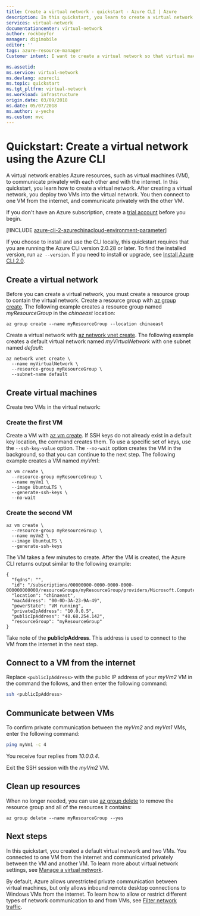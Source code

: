```yaml
---
title: Create a virtual network - quickstart - Azure CLI | Azure
description: In this quickstart, you learn to create a virtual network using the Azure portal. A virtual network enables Azure resources, such as virtual machines, to communicate privately with each other, and with the internet.
services: virtual-network
documentationcenter: virtual-network
author: rockboyfor
manager: digimobile
editor: ''
tags: azure-resource-manager
Customer intent: I want to create a virtual network so that virtual machines can communicate with privately with each other and with the internet.

ms.assetid: 
ms.service: virtual-network
ms.devlang: azurecli
ms.topic: quickstart
ms.tgt_pltfrm: virtual-network
ms.workload: infrastructure
origin.date: 03/09/2018
ms.date: 05/07/2018
ms.author: v-yeche
ms.custom: mvc
---
```


# Quickstart: Create a virtual network using the Azure CLI

A virtual network enables Azure resources, such as virtual machines (VM), to communicate privately with each other and with the internet. In this quickstart, you learn how to create a virtual network. After creating a virtual network, you deploy two VMs into the virtual network. You then connect to one VM from the internet, and communicate privately with the other VM.

If you don't have an Azure subscription, create a [trial account](https://www.azure.cn/pricing/1rmb-trial) before you begin.

[!INCLUDE [azure-cli-2-azurechinacloud-environment-parameter](../../includes/azure-cli-2-azurechinacloud-environment-parameter.md)]

If you choose to install and use the CLI locally, this quickstart requires that you are running the Azure CLI version 2.0.28 or later. To find the installed version, run `az --version`. If you need to install or upgrade, see [Install Azure CLI 2.0](https://docs.azure.cn/zh-cn/cli/install-azure-cli?view=azure-cli-latest). 

## Create a virtual network

Before you can create a virtual network, you must create a resource group to contain the virtual network. Create a resource group with [az group create](https://docs.azure.cn/zh-cn/cli/group?view=azure-cli-latest#az-group-create). The following example creates a resource group named *myResourceGroup* in the *chinaeast* location:

```azurecli 
az group create --name myResourceGroup --location chinaeast
```

Create a virtual network with [az network vnet create](https://docs.azure.cn/zh-cn/cli/network/vnet?view=azure-cli-latest#az-network-vnet-create). The following example creates a default virtual network named *myVirtualNetwork* with one subnet named *default*:

```azurecli 
az network vnet create \
  --name myVirtualNetwork \
  --resource-group myResourceGroup \
  --subnet-name default
```

## Create virtual machines

Create two VMs in the virtual network:

### Create the first VM

Create a VM with [az vm create](https://docs.azure.cn/zh-cn/cli/vm?view=azure-cli-latest#az-vm-create). If SSH keys do not already exist in a default key location, the command creates them. To use a specific set of keys, use the `--ssh-key-value` option. The `--no-wait` option creates the VM in the background, so that you can continue to the next step. The following example creates a VM named *myVm1*:

```azurecli 
az vm create \
  --resource-group myResourceGroup \
  --name myVm1 \
  --image UbuntuLTS \
  --generate-ssh-keys \
  --no-wait
```

### Create the second VM

```azurecli 
az vm create \
  --resource-group myResourceGroup \
  --name myVm2 \
  --image UbuntuLTS \
  --generate-ssh-keys
```

The VM takes a few minutes to create. After the VM is created, the Azure CLI returns output similar to the following example: 

```azurecli 
{
  "fqdns": "",
  "id": "/subscriptions/00000000-0000-0000-0000-000000000000/resourceGroups/myResourceGroup/providers/Microsoft.Compute/virtualMachines/myVm1",
  "location": "chinaeast",
  "macAddress": "00-0D-3A-23-9A-49",
  "powerState": "VM running",
  "privateIpAddress": "10.0.0.5",
  "publicIpAddress": "40.68.254.142",
  "resourceGroup": "myResourceGroup"
}
```

Take note of the **publicIpAddress**. This address is used to connect to the VM from the internet in the next step.

## Connect to a VM from the internet

Replace `<publicIpAddress>` with the public IP address of your *myVm2* VM in the command the follows, and then enter the following command:

```bash 
ssh <publicIpAddress>
```

## Communicate between VMs

To confirm private communication between the *myVm2* and *myVm1* VMs, enter the following command:

```bash
ping myVm1 -c 4
```

You receive four replies from *10.0.0.4*.

Exit the SSH session with the *myVm2* VM.

## Clean up resources

When no longer needed, you can use [az group delete](https://docs.azure.cn/zh-cn/cli/group?view=azure-cli-latest#az-group-delete) to remove the resource group and all of the resources it contains:

```azurecli 
az group delete --name myResourceGroup --yes
```

## Next steps

In this quickstart, you created a default virtual network and two VMs. You connected to one VM from the internet and communicated privately between the VM and another VM. To learn more about virtual network settings, see [Manage a virtual network](manage-virtual-network.md). 

By default, Azure allows unrestricted private communication between virtual machines, but only allows inbound remote desktop connections to Windows VMs from the internet. To learn how to allow or restrict different types of network communication to and from VMs, see [Filter network traffic](tutorial-filter-network-traffic.md).

<!-- Update_Description: update meta properties, wording update, update link -->